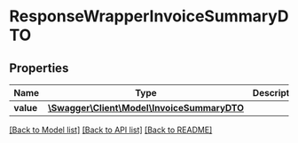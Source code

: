 # ResponseWrapperInvoiceSummaryDTO

## Properties
Name | Type | Description | Notes
------------ | ------------- | ------------- | -------------
**value** | [**\Swagger\Client\Model\InvoiceSummaryDTO**](InvoiceSummaryDTO.md) |  | [optional] 

[[Back to Model list]](../README.md#documentation-for-models) [[Back to API list]](../README.md#documentation-for-api-endpoints) [[Back to README]](../README.md)


